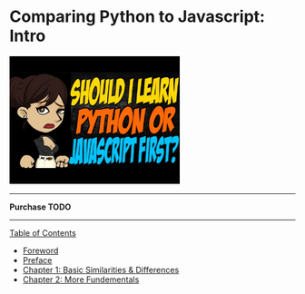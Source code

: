 # Comparing Python to Javascript: Intro

<img src="cover.jpg" width="300">

-----

**Purchase TODO**

-----

[Table of Contents](toc.md)

* [Foreword](foreword.md)
* [Preface](../preface.md)
* [Chapter 1: Basic Similarities & Differences](ch1.md)
* [Chapter 2: More Fundementals](ch2.md)
